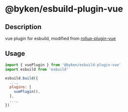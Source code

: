 # @byken/esbuild-plugin-vue 

## Description
vue plugin for esbuild, modified from [rollup-plugin-vue](https://github.com/vuejs/rollup-plugin-vue)

## Usage
```js
import { vuePlugin } from '@byken/esbuild-plugin-vue'
import esbuild from 'esbuild'

esbuild.build({
  ...,
  plugins: [
    vuePlugin(),
  ],
  ...,
})
```